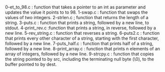 0-et_to_98.c : function that takes a pointer to an int as parameter and updates the value it points to to 98.
1-swap.c :  function that swaps the values of two integers.
2-strlen.c ;  function that returns the length of a string.
3-puts.c : function that prints a string, followed by a new line, to stdout.
4-print_rev.c :function that prints a string, in reverse, followed by a new line.
5-rev_string.c :  function that reverses a string.
6-puts2.c :  function that prints every other character of a string, starting with the first character, followed by a new line.
7-puts_half.c :  function that prints half of a string, followed by a new line.
8-print_array.c : function that prints n elements of an array of integers, followed by a new line.
9-strcpy.c : function that copies the string pointed to by src, including the terminating null byte (\0), to the buffer pointed to by dest.
